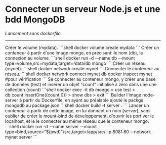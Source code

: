 # Connecter un serveur Node.js et une bdd MongoDB

*Lancement sans dockerfile*
<hr>
Créer le volume (mydata).
```shell
docker volume create mydata
```
Créer un conteneur à partir d'une image mongo, en précisant: le nom (db), la connexion au volume.
```shell
docker run -d --name db --mount type=volume,src=mydata,target=/data/db mongo
```
Créer un réseau (mynet).
```shell
docker network create mynet
```
Connecter le conteneur au réseau.
```shell
docker network connect mynet db
docker inspect mynet #pour vérification
```
Se connecter au conteneur mongo, y créer une base de données (test) et insérer un objet "count" initialisé à zéro dans une une collection (count)
```shell
docker exec -it db mongo
> use test
> db.count.insertOne({count:0})
> show dbs
> exit
```
Builder l'image node-server à partir du Dockerfile, en ayant au préalable ajouté le packge mongodb au package.json
```shell
docker build -t server .
```
Lancer un conteneur à partir de cette image, en lui donnant un nom (server), sans oublier de créer le mount-bind de développement, d'ouvrir les port ver le localhost, et le le connecter au même réseau que le conteneur mongo.
```shell
docker run -d --name server --mount type=bind,source="$(pwd)"/src,target=/app/src/ -p 8081:80 --network mynet server
```

